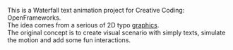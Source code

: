 This is a Waterfall text animation project for Creative Coding: OpenFrameworks.<br>
The idea comes from a serious of 2D typo [graphics](https://docs.google.com/document/d/1NXN7zYhiXsEFpA6Td0R60dyhwEKvDfEask5YszOGVuQ/edit?usp=sharing).<br>
The original concept is to create visual scenario with simply texts, simulate the motion and add some fun interactions.
